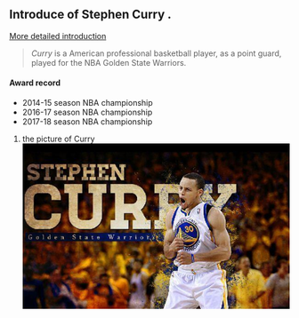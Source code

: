 ## Introduce of Stephen Curry .
[More detailed introduction](https://baike.baidu.com/item/%E6%96%AF%E8%92%82%E8%8A%AC%C2%B7%E5%BA%93%E9%87%8C/902812?fromtitle=%E6%96%AF%E8%92%82%E8%8A%AC%E5%BA%93%E9%87%8C&fromid=19733182&fr=aladdin)

>*Curry*  is a American professional basketball player, as a point guard, played for the NBA Golden State Warriors.

#### Award record

 * 2014-15 season NBA championship
 * 2016-17 season NBA championship
 * 2017-18 season NBA championship


1.
   the picture of Curry
![](/Curry.jpg 'Curry')


